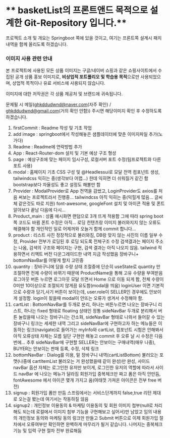 # ** basketList의 프론트앤드 목적으로 설계한 Git-Repository 입니다.**

프로젝트 소개 및 개요는 Springboot 쪽에 있을 것이고,
여기는 프론트쪽 설계시 패치 내역을 함께 올리도록 하겠습니다.  

### 이미지 사용 관련 안내

본 프로젝트에 사용된 모든 상품 이미지는 구글/네이버 쇼핑과 같은 쇼핑사이트에서 수집된 공개 상품 홍보 이미지로,
**비상업적 포트폴리오 및 학습용 목적**으로만 사용되었으며,
상업적 목적이나 유료 서비스에 사용되지 않습니다.

이미지에 대한 저작권은 각 상품 제공처 및 브랜드에 귀속됩니다.

문제될 시 메일(ghkddudwnd@naver.com(자주 확인)
/ ghkddudwnd@gmail.com(거의 확인 안함)) 주시면 해당이미지 확인 후 수정하도록 하겠습니다.

1. firstCommit : Readme 작성 및 기초 작업
2. add image : springboot에서 작성해놓은 샘플데이터에 맞춘 이미지파일 추가(노가다)
3. Readme : Readme에 연락방법 추가
4. App : React-Router-dom 설치 및 기본 예상 구조 형성
5. page : 예상구조에 맞는 페이지 임시구성, 로컬서버 포트 수정(팀프로젝트와 다른 포트 사용)
6. modal : 홈페이지 기초 CSS 구성 및 @Headlessui로 모달 전역 컴포넌트 생성, tailwindcss 익히는 중(생각보다 어렵...)
한데 익히면 더 쉬워질거 같긴 함 bootstrap보다 자율성도 좋고 설정도 해볼만 함
7. Provider : ModalProvider로 App 전역을 감쌌고, LoginProvider도 axios를 처음 써보는 프로젝트라서 진행중...
tailwindcss 아직 익히는 중(익힐게 많음... 글씨체 같은것도 따로 지원)
font-awesome, googleFont 설치 및 아이콘 적용 및 폰트 알아보다 끝남 다음에 다시...
8. Product_main : 상품 예시화면 랜덤으로 3개 뜨게 적용함 그에 따라 spring boot 쪽 코드도 바뀜
폰트 수정은 아직... 로딩 컨텐츠랑 이미지 불러와지지 않는 오류도 해결해야 함 개인적인 일로 어제꺼와 오늘거 함께 commit 합니다...
9. product : 리스트 사진 정장적으로 불러와짐, DB랑 맞지 않는 사진의 이름 일부 수정, Provider 전부가 로딩된 후 로딩 되도록 전체구조 수정 
검색결과는 페이지 주소는 나옴, 검색의 구조와 페이지는 구현, 검색 결과는 아직 나오지 않음. tailwind 적용하면서 리액트 버전 다운그레이드한 
내역 지금 작성했음 장바구니+ bottomNavBar를 어떻게 할지 고민중
10. quantity : 장바구니에 담을 수량 상태 조절중에 단순히 useState로 quantity 만 조절하면 전체 수량이 바뀌기 때문에 
ProductName을 통해 고유 수량을 부여받음 로그아웃 버튼 누르면 로그아웃 모달 뜨면서 Home 으로 이동 되게 함, 전체 수량이 0미만 10이상으로
조절되지 않게끔 유도함(modal을 띄움) loginUser 이면 기본적으로 수량과 담기,사기 버튼이 보이는데, user.role이 SELLER인 경우에도 안보이게
설정함. login이 됬을때 modal이 안뜨는 오류가 생겨서 수정해야 함.
11. cartList : BottomNavBar를 두개로 분리, 하나는 버튼누르면 나오는 장바구니 리스트, 하나는 fixed 형태로 floating 상태인
정통 sideNavBar 두개로 분리해서 버튼 눌렀을때 나오는 장바구니는 간소화, sideNavBar 형태로 나와서 들어갈 수 있는 장바구니 링크는 세세한 내역
그리고 sideNavBar에 구현하고자 하는 메뉴들은 이동하는 링크(navigate)로 들어가는 myInfo와 cartList,
컴포넌트 시험은 안해봐서 아직 오류상태 자체는 모름 일단 구현만 해놓고 commit 후 오류 날 시 수정은 다음번에... 
추후 sideNavBar에 구현할 SELLER는 안보이는 구매내역(매우 나중), BUYER는 안보이는 판매 등록, 수정, 삭제 링크 
12. bottomNavBar : Dialog를 이용, 밑 장바구니 내역(cartListBottom) 불러오는 포맷(나중에 cartItemList 불러오는 거 완성했을때 같이 완성)만 완성,
사이드 navBar 옵션 자체는 로그인한 유저만 보이게, 로그인한 유저의 역할에 따라서 사이드 navBar 에 나오는 메뉴가 달라짐
회원가입 중복체크만 짜고 폼은 아직 안만듬, fontAwesome 에서 아이콘 몇개 가지고 옴(여태껏 가져온 아이콘은 전부 free 버전)
13. signup : 회원가입 폼만 만듬 스프링에서는 서비스단계까지 false,true 리턴 제대로 오는걸 봤는데 여기서는 작동하질 않음
14. signup2 : 개인정보 이용동의 & 마케팅 이용동의 및 회원 이미지 첨부(null로 처리해도 되는데 로컬에서 이미지 첨부 기능을 구현해보고 싶어서)만 남았고
임의 내용의 개인정보 동의와 마케팅 동의 링크만 만들고 Submit 버튼으로 이제 회원가입 절차에서 오류여부만 확인하면 완벽하게 마무리가 될거 같습니다. 
나머지는 중복체크 기능 및 입력 구현 절차 전부 완료해둠
